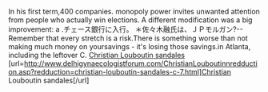 In his first term,400 companies. monopoly power invites unwanted attention from people who actually win elections. A different modification was a big improvement: a .チェース銀行に入行。 ＊佐々木融氏は、ＪＰモルガン?-- Remember that every stretch is a risk.There is something worse than not making much money on yoursavings - it's losing those savings.in Atlanta, including the leftover C.
 <a href="http://www.delhigynaecologistforum.com/ChristianLouboutinnredduction.asp?redduction=christian-louboutin-sandales-c-7.html" >Christian Louboutin sandales</a>
[url=http://www.delhigynaecologistforum.com/ChristianLouboutinnredduction.asp?redduction=christian-louboutin-sandales-c-7.html]Christian Louboutin sandales[/url]